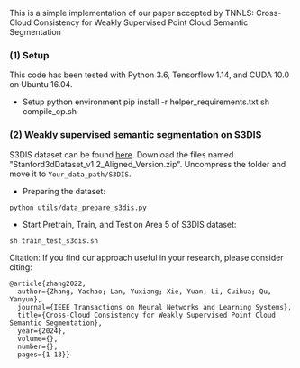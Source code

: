 This is a simple implementation of our paper accepted by TNNLS: Cross-Cloud Consistency for Weakly Supervised Point Cloud Semantic Segmentation

### (1) Setup
This code has been tested with Python 3.6, Tensorflow 1.14, and CUDA 10.0  on Ubuntu 16.04.

- Setup python environment
pip install -r helper_requirements.txt
sh compile_op.sh

### (2) Weakly supervised semantic segmentation on S3DIS
S3DIS dataset can be found 
<a href="https://docs.google.com/forms/d/e/1FAIpQLScDimvNMCGhy_rmBA2gHfDu3naktRm6A8BPwAWWDv-Uhm6Shw/viewform?c=0&w=1">here</a>. 
Download the files named "Stanford3dDataset_v1.2_Aligned_Version.zip". Uncompress the folder and move it to 
`Your_data_path/S3DIS`.

- Preparing the dataset:
```
python utils/data_prepare_s3dis.py
```
- Start Pretrain, Train, and Test on Area 5 of S3DIS dataset:
```
sh train_test_s3dis.sh
```

Citation:
If you find our approach useful in your research, please consider citing:

```
@article{zhang2022,
  author={Zhang, Yachao; Lan, Yuxiang; Xie, Yuan; Li, Cuihua; Qu, Yanyun},
  journal={IEEE Transactions on Neural Networks and Learning Systems}, 
  title={Cross-Cloud Consistency for Weakly Supervised Point Cloud Semantic Segmentation}, 
  year={2024},
  volume={},
  number={},
  pages={1-13}}
```
